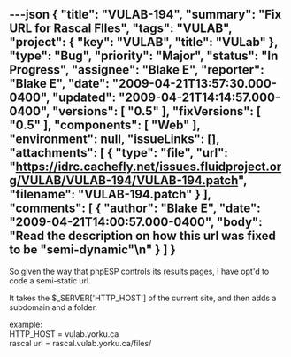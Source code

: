 ---json
{
  "title": "VULAB-194",
  "summary": "Fix URL for Rascal FIles",
  "tags": "VULAB",
  "project": {
    "key": "VULAB",
    "title": "VULab"
  },
  "type": "Bug",
  "priority": "Major",
  "status": "In Progress",
  "assignee": "Blake E",
  "reporter": "Blake E",
  "date": "2009-04-21T13:57:30.000-0400",
  "updated": "2009-04-21T14:14:57.000-0400",
  "versions": [
    "0.5"
  ],
  "fixVersions": [
    "0.5"
  ],
  "components": [
    "Web"
  ],
  "environment": null,
  "issueLinks": [],
  "attachments": [
    {
      "type": "file",
      "url": "https://idrc.cachefly.net/issues.fluidproject.org/VULAB/VULAB-194/VULAB-194.patch",
      "filename": "VULAB-194.patch"
    }
  ],
  "comments": [
    {
      "author": "Blake E",
      "date": "2009-04-21T14:00:57.000-0400",
      "body": "Read the description on how this url was fixed to be \"semi-dynamic\"\n"
    }
  ]
}
---
So given the way that phpESP controls its results pages, I have opt'd to code a semi-static url.

It takes the $\_SERVER\['HTTP\_HOST'] of the current site, and then adds a subdomain and a folder.

example:\
HTTP\_HOST = vulab.yorku.ca\
rascal url = rascal.vulab.yorku.ca/files/

        